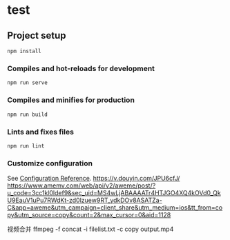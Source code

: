 <!--
 * @Author: your name
 * @Date: 2020-10-28 10:53:30
 * @LastEditTime: 2020-11-04 16:17:21
 * @LastEditors: Please set LastEditors
 * @Description: In User Settings Edit
 * @FilePath: \electronVue\README.md
-->
# test

## Project setup
```
npm install
```

### Compiles and hot-reloads for development
```
npm run serve
```

### Compiles and minifies for production
```
npm run build
```

### Lints and fixes files
```
npm run lint
```

### Customize configuration
See [Configuration Reference](https://cli.vuejs.org/config/).
https://v.douyin.com/JPU6cfJ/
https://www.amemv.com/web/api/v2/aweme/post/?u_code=3cc1kl0ldef9&sec_uid=MS4wLjABAAAATr4HTJGO4XQ4kOVd0_QkU9EauV1uPu7RWdKt-zd0lzuew9RT_ydkDOv8ASATZa-C&app=aweme&utm_campaign=client_share&utm_medium=ios&tt_from=copy&utm_source=copy&count=2&max_cursor=0&aid=1128

视频合并
ffmpeg -f concat -i filelist.txt -c copy output.mp4